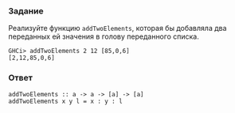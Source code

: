 ### Задание

Реализуйте функцию `addTwoElements`, которая бы добавляла два переданных ей значения в голову переданного списка.

```
GHCi> addTwoElements 2 12 [85,0,6]
[2,12,85,0,6]
```

### Ответ

```
addTwoElements :: a -> a -> [a] -> [a]
addTwoElements x y l = x : y : l
```